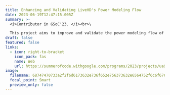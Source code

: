 ```yaml
---
title: Enhancing and Validating LiveHD's Power Modeling Flow
date: 2023-06-19T12:47:15.005Z
summary: >-
  <i>Contributor in GSoC'23. </i><br>\

  This project aims to improve and validate the power modeling flow of LiveHD, which is crucial for estimating power consumption in modern hardware designs. The current system needs improvements in stability, accuracy, compatibility, and performance. The project will tackle these issues by debugging the existing system, establishing a thorough validation methodology for power estimates, and optimizing the flow for larger netlists and VCD files. The project also plans to enhance the existing documentation with detailed explanations, examples, and tutorials to aid user understanding and adoption. The end goal is to provide a more reliable, accurate, and efficient power modeling flow in LiveHD, aiding the creation of energy-efficient hardware designs.
draft: false
featured: false
links:
  - icon: right-to-bracket
    icon_pack: fas
    name: Web
    url: https://summerofcode.withgoogle.com/programs/2023/projects/ua987TH3
image:
  filename: 68747470733a2f2f6d6173632e736f652e756373632e6564752f6c6f676f732f6c6976656864352e706e67.png
  focal_point: Smart
  preview_only: false
---
```

